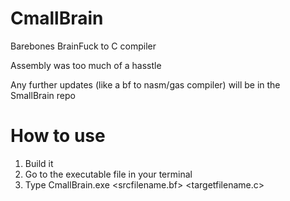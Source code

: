 # CmallBrain
Barebones BrainFuck to C compiler

Assembly was too much of a hasstle

Any further updates (like a bf to nasm/gas compiler) will be in the SmallBrain repo

# How to use
1. Build it
2. Go to the executable file in your terminal
3. Type CmallBrain.exe <srcfilename.bf> <targetfilename.c>
